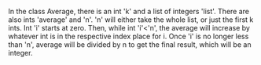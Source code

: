 In the class Average, there is an int 'k' and a list of integers 'list'. There are also ints 'average' and 'n'. 'n' will either take the whole list, or just the first k ints. Int 'i' starts at zero. Then, while int 'i'<'n', the average will increase by whatever int is in the respective index place for i. Once 'i' is no longer less than 'n', average will be divided by n to get the final result, which will be an integer. 
